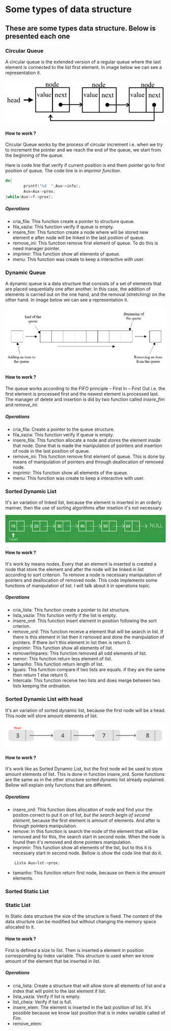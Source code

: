 # Some types of data structure

## These are some types data structure. Below is presented each one

### Circular Queue

A circular queue is the extended version of a regular queue where the last element is connected to the list first element. In image below we can see a representation it.

![image-20220321152246295](./resources/circularQueue.png)


#### How to work ?

Circular Queue works by the process of circular increment i.e. when we try to increment the pointer and we reach the end of the queue, we start from the beginning of the queue.

Here is code line that verify if current position is end them pointer go to first position of queue. The code line is in <i>imprimir function</i>.



```c
do{
        printf("%d  ",Aux->info);
        Aux=Aux->prox;
}while(Aux!=f->prox);
```

##### Operations

* cria_fila: This function create a pointer to structure queue.
* fila_vazia: This function verify if queue is empty.
* insere_fim: This function create a node where will be stored new element e after node will be linked in the last postion of queue.
* remove_ini: This function remove first element of queue. To do this is need manager pointer.
* imprimir: This function show all elements of queue.
* menu: This function was create to keep a interactive with user.


### Dynamic Queue

A dynamic queue is a data structure that consists of a set of elements that are placed sequentially one after another. In this case, the addition of elements is carried out on the one hand, and the removal (stretching) on the other hand. In image below we can see a representation it.

![DynamicQueue](./resources/Dynamicqueue.jpg)


#### How to work ?

The queue works according to the FIFO principle – First In – First Out i.e. the first element is processed first and the newest element is processed last.
The manager of delete and insertion is did by two function called <i>insere_fim</i> and <i>remove_ini</i>.


##### Operations

* cria_fila: Create a pointer to the queue structure.
* fila_vazia: This function verify if  queue is empty.
* insere_fila: This function allocate a node and stores the element inside that node. Done that is  made the manipulation of pointers and insertion of node in the last position of queue.
* remove_ini: This function remove first element of queue. This is done by means of manipulation of pointers and through deallocation of removed node.
* imprimir: This function show all elements of the queue.
* menu: This function was create to keep a interactive with user.



### Sorted Dynamic List

 It's an variation of linked list, because the element is inserted in an orderly manner, then the use of sorting algorithms after insetion it's not necessary. 

 ![SortedDynamic](./resources/sorteddynamiclist.png)


#### How to work ?

It's work by means nodes. Every that an element is inserted is created a node that store the element and after the node will be linked in list according to sort criterion. To remove a node is necessary manipulation of pointers and deallocation of removed node. This code implements some functions of manipulation of list. I will talk about it in operations topic.

##### Operations

* cria_lista: This function create a pointer to list structure.
* lista_vazia: This function verify if the list is empty.
* insere_ord: This function insert element in position following the sort crterion.
* remove_ord: This function receive a element that will be search in list. If there is this element in list then it removed and done the manipulation of pointers. If there isn't this element in list then is return 0.
* imprimir: This function show all elements of list.
* removerImpares: This function removed all odd elements of list.
* menor: This function return less element of list.
* tamanho: This function return length of list.
* Iguais: This function compare if two lists are equals. if they are the same then return 1 else return 0.
* Intercala: This function receive two lists and does merge between two lists keeping the ordination.


### Sorted Dynamic List with head

It's an variation of sorted dynamic list, because the first node will be a head. This node will store amount elements of list.

![SortedDynamicListWithHead](./resources/sorteddynamiclistHead.png)

#### How to work ?

It's work like as Sorted Dynamic List, but the first node wil be used to store amount elements of list. This is done in function insere_ord. Some functions are the same as in the other structure sorted dynamic list already explained. Bellow will explain only functions that are different.

##### Operations

* insere_ord: This function does allocation of node and find your the positon correct to put it on of list, <i>but the search begin of second element</i>, because the first element is amount of elements. And after is through pointers manipulation.
* remove: In this function is search the node of the element that will be removed and for this, the search start in second node. When the node is found then it's removed and done pointers manipulation. 
* imprimir: This function show all elements of the list, but to this it is necessary start in second node. Bellow is show the code line that do it.

```c
    Lista Aux=lst->prox;

```

* tamanho: This function return first node, because on them is the amount elements.


### Sorted Static List 



### Static List


In Static data structure the size of the structure is fixed. The content of the data structure can be modified but without changing the memory space allocated to it.

#### How to work ?

First is defined a size to list. Then is inserted a element in position corresponding by index variable. This structure is used when we know amount of the element that be inserted in list.

##### Operations

* cria_lista: Create a structure that will allow store all elements of list and a index that will point to the last element if list.
* lista_vazia: Verify if list is empty.
* list_cheia: Verify if list is full.
* insere_elem: The element is inserted in the last position of list. It's possible because we know last position that is in index variable called of <i>Fim</i>.
* remove_elem: 